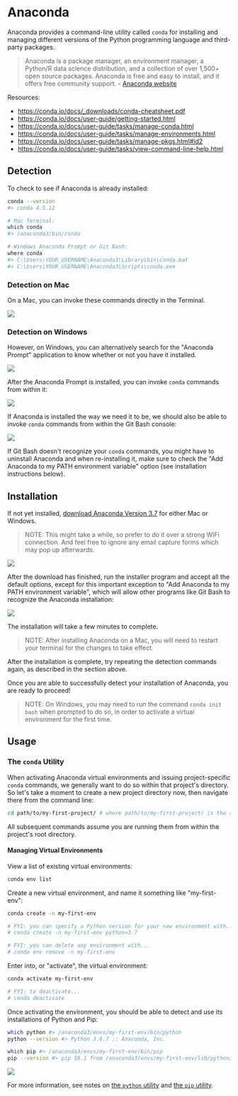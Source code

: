 # Anaconda

Anaconda provides a command-line utility called `conda` for installing and managing different versions of the Python programming language and third-party packages.

> Anaconda is a package manager, an environment manager, a Python/R data science distribution, and a collection of over 1,500+ open source packages. Anaconda is free and easy to install, and it offers free community support. - [Anaconda website](https://docs.anaconda.com/anaconda/)

Resources:

  + https://conda.io/docs/_downloads/conda-cheatsheet.pdf
  + https://conda.io/docs/user-guide/getting-started.html
  + https://conda.io/docs/user-guide/tasks/manage-conda.html
  + https://conda.io/docs/user-guide/tasks/manage-environments.html
  + https://conda.io/docs/user-guide/tasks/manage-pkgs.html#id2
  + https://conda.io/docs/user-guide/tasks/view-command-line-help.html

## Detection

To check to see if Anaconda is already installed:

```sh
conda --version
#> conda 4.5.12

# Mac Terminal:
which conda
#> /anaconda3/bin/conda

# Windows Anaconda Prompt or Git Bash:
where conda
#> C:\Users\YOUR_USERNAME\Anaconda3\Library\bin\conda.bat
#> C:\Users\YOUR_USERNAME\Anaconda3\Scripts\conda.exe
```

### Detection on Mac

On a Mac, you can invoke these commands directly in the Terminal.

![](/img/notes/clis/conda/mac-terminal.png)

### Detection on Windows

However, on Windows, you can alternatively search for the "Anaconda Prompt" application to know whether or not you have it installed.

![](/img/notes/clis/conda/windows-detecting-anaconda-prompt.png)

After the Anaconda Prompt is installed, you can invoke `conda` commands from within it:

![](/img/notes/clis/conda/windows-anaconda-prompt.png)

If Anaconda is installed the way we need it to be, we should also be able to invoke `conda` commands from within the Git Bash console:

![](/img/notes/dev-tools/git-bash/git-bash-where-conda.png)

If Git Bash doesn't recognize your `conda` commands, you might have to uninstall Anaconda and when re-installing it, make sure to check the "Add Anaconda to my PATH environment variable" option (see installation instructions below).

## Installation

If not yet installed, [download Anaconda Version 3.7](https://www.anaconda.com/download) for either Mac or Windows.

> NOTE: This might take a while, so prefer to do it over a strong WiFi connection. And feel free to ignore any email capture forms which may pop up afterwards.

![](/img/notes/clis/conda/downloading-anaconda-windows.png)

After the download has finished, run the installer program and accept all the default options, except for this important exception to "Add Anaconda to my PATH environment variable", which will allow other programs like Git Bash to recognize the Anaconda installation:

![](/img/notes/clis/conda/anaconda-install-add-to-path.png)


The installation will take a few minutes to complete.

> NOTE: After installing Anaconda on a Mac, you will need to restart your terminal for the changes to take effect.

After the installation is complete, try repeating the detection commands again, as described in the section above.

Once you are able to successfully detect your installation of Anaconda, you are ready to proceed!

> NOTE: On Windows, you may need to run the command `conda init bash` when prompted to do so, in order to activate a virtual environment for the first time.

## Usage

### The `conda` Utility

When activating Anaconda virtual environments and issuing project-specific `conda` commands, we generally want to do so within that project's directory. So let's take a moment to create a new project directory now, then navigate there from the command line:

```sh
cd path/to/my-first-project/ # where path/to/my-first-project/ is the actual path of your desired project directory
```

All subsequent commands assume you are running them from within the project's root directory.

#### Managing Virtual Environments

View a list of existing virtual environments:

```sh
conda env list
```

Create a new virtual environment, and name it something like "my-first-env":

```sh
conda create -n my-first-env

# FYI: you can specify a Python version for your new environment with...
# conda create -n my-first-env python=3.7

# FYI: you can delete any environment with...
# conda env remove -n my-first-env
```

Enter into, or "activate", the virtual environment:

```sh
conda activate my-first-env

# FYI: to deactivate...
# conda deactivate
```

Once activating the environment, you should be able to detect and use its installations of Python and Pip:

```sh
which python #> /anaconda3/envs/my-first-env/bin/python
python --version #> Python 3.6.7 :: Anaconda, Inc.

which pip #> /anaconda3/envs/my-first-env/bin/pip
pip --version #> pip 18.1 from /anaconda3/envs/my-first-env/lib/python3.6/site-packages/pip (python 3.6)
```

![](/img/notes/clis/conda/managing-envs.png)


For more information, see notes on [the `python` utility](python.md) and [the `pip` utility](pip.md).
